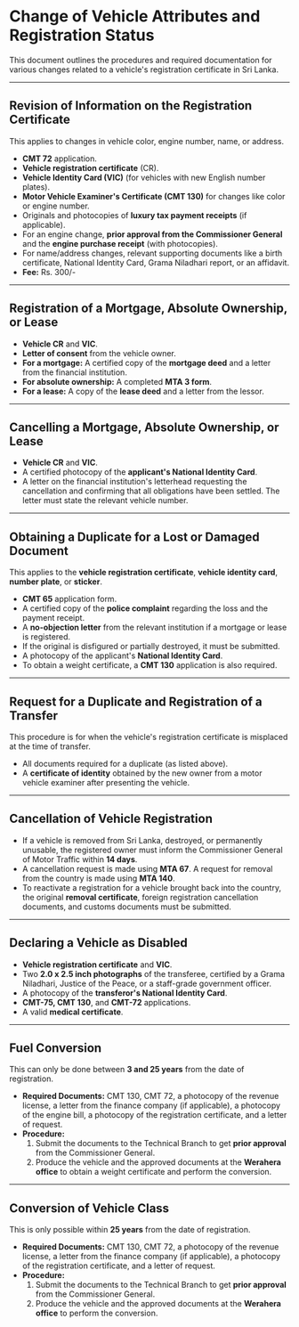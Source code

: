 # Change of Vehicle Attributes and Registration Status

This document outlines the procedures and required documentation for various changes related to a vehicle's registration certificate in Sri Lanka.

---

## Revision of Information on the Registration Certificate

This applies to changes in vehicle color, engine number, name, or address.

* **CMT 72** application.
* **Vehicle registration certificate** (CR).
* **Vehicle Identity Card (VIC)** (for vehicles with new English number plates).
* **Motor Vehicle Examiner's Certificate (CMT 130)** for changes like color or engine number.
* Originals and photocopies of **luxury tax payment receipts** (if applicable).
* For an engine change, **prior approval from the Commissioner General** and the **engine purchase receipt** (with photocopies).
* For name/address changes, relevant supporting documents like a birth certificate, National Identity Card, Grama Niladhari report, or an affidavit.
* **Fee:** Rs. 300/-

---

## Registration of a Mortgage, Absolute Ownership, or Lease

* **Vehicle CR** and **VIC**.
* **Letter of consent** from the vehicle owner.
* **For a mortgage:** A certified copy of the **mortgage deed** and a letter from the financial institution.
* **For absolute ownership:** A completed **MTA 3 form**.
* **For a lease:** A copy of the **lease deed** and a letter from the lessor.

---

## Cancelling a Mortgage, Absolute Ownership, or Lease

* **Vehicle CR** and **VIC**.
* A certified photocopy of the **applicant's National Identity Card**.
* A letter on the financial institution's letterhead requesting the cancellation and confirming that all obligations have been settled. The letter must state the relevant vehicle number.

---

## Obtaining a Duplicate for a Lost or Damaged Document

This applies to the **vehicle registration certificate**, **vehicle identity card**, **number plate**, or **sticker**.

* **CMT 65** application form.
* A certified copy of the **police complaint** regarding the loss and the payment receipt.
* A **no-objection letter** from the relevant institution if a mortgage or lease is registered.
* If the original is disfigured or partially destroyed, it must be submitted.
* A photocopy of the applicant's **National Identity Card**.
* To obtain a weight certificate, a **CMT 130** application is also required.

---

## Request for a Duplicate and Registration of a Transfer

This procedure is for when the vehicle's registration certificate is misplaced at the time of transfer.

* All documents required for a duplicate (as listed above).
* A **certificate of identity** obtained by the new owner from a motor vehicle examiner after presenting the vehicle.

---

## Cancellation of Vehicle Registration

* If a vehicle is removed from Sri Lanka, destroyed, or permanently unusable, the registered owner must inform the Commissioner General of Motor Traffic within **14 days**.
* A cancellation request is made using **MTA 67**. A request for removal from the country is made using **MTA 140**.
* To reactivate a registration for a vehicle brought back into the country, the original **removal certificate**, foreign registration cancellation documents, and customs documents must be submitted.

---

## Declaring a Vehicle as Disabled

* **Vehicle registration certificate** and **VIC**.
* Two **2.0 x 2.5 inch photographs** of the transferee, certified by a Grama Niladhari, Justice of the Peace, or a staff-grade government officer.
* A photocopy of the **transferor's National Identity Card**.
* **CMT-75, CMT 130**, and **CMT-72** applications.
* A valid **medical certificate**.

---

## Fuel Conversion

This can only be done between **3 and 25 years** from the date of registration.

* **Required Documents:** CMT 130, CMT 72, a photocopy of the revenue license, a letter from the finance company (if applicable), a photocopy of the engine bill, a photocopy of the registration certificate, and a letter of request.
* **Procedure:**
    1.  Submit the documents to the Technical Branch to get **prior approval** from the Commissioner General.
    2.  Produce the vehicle and the approved documents at the **Werahera office** to obtain a weight certificate and perform the conversion.

---

## Conversion of Vehicle Class

This is only possible within **25 years** from the date of registration.

* **Required Documents:** CMT 130, CMT 72, a photocopy of the revenue license, a letter from the finance company (if applicable), a photocopy of the registration certificate, and a letter of request.
* **Procedure:**
    1.  Submit the documents to the Technical Branch to get **prior approval** from the Commissioner General.
    2.  Produce the vehicle and the approved documents at the **Werahera office** to perform the conversion.